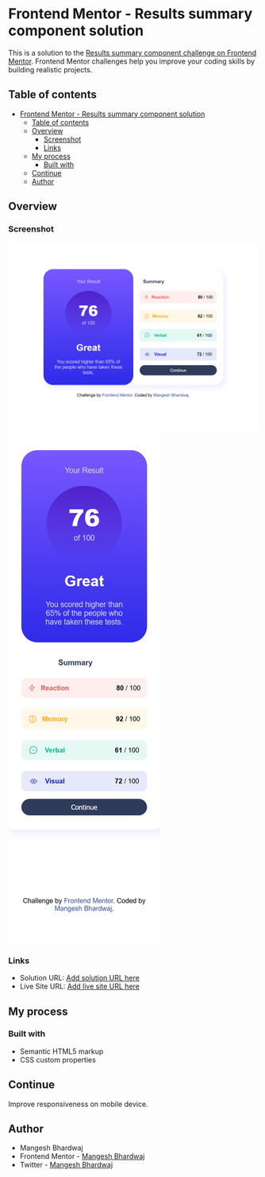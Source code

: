 # Frontend Mentor - Results summary component solution

This is a solution to the [Results summary component challenge on Frontend Mentor](https://www.frontendmentor.io/challenges/results-summary-component-CE_K6s0maV). Frontend Mentor challenges help you improve your coding skills by building realistic projects. 

## Table of contents

- [Frontend Mentor - Results summary component solution](#frontend-mentor---results-summary-component-solution)
  - [Table of contents](#table-of-contents)
  - [Overview](#overview)
    - [Screenshot](#screenshot)
    - [Links](#links)
  - [My process](#my-process)
    - [Built with](#built-with)
  - [Continue](#continue)
  - [Author](#author)

## Overview

### Screenshot

![Desktop](./public/Desktop.png)
![Mobile](./public/Mobile.png)

### Links

- Solution URL: [Add solution URL here](https://github.com/Mangesh636/results-summary-component-main/)
- Live Site URL: [Add live site URL here](https://mangesh636.github.io/results-summary-component-main/)

## My process

### Built with

- Semantic HTML5 markup
- CSS custom properties

## Continue

Improve responsiveness on mobile device.

## Author

- Mangesh Bhardwaj
- Frontend Mentor - [Mangesh Bhardwaj](https://www.frontendmentor.io/profile/Mangesh636)
- Twitter - [Mangesh Bhardwaj](https://www.twitter.com/@MangeshSunny636)